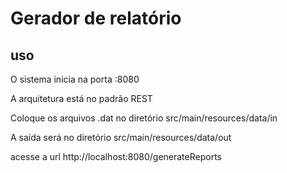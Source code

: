 # Gerador de relatório

## uso

O sistema inicia na porta :8080

A arquitetura está no padrão REST

Coloque os arquivos .dat no diretório src/main/resources/data/in

A saída será no diretório src/main/resources/data/out

acesse a url http://localhost:8080/generateReports
